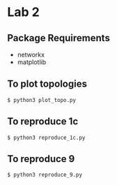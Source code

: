 # Lab 2

## Package Requirements

- networkx
- matplotlib

## To plot topologies

`$ python3 plot_topo.py`

## To reproduce 1c

`$ python3 reproduce_1c.py`

## To reproduce 9

`$ python3 reproduce_9.py`
